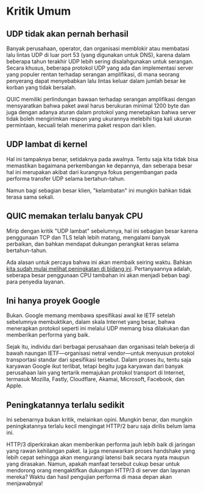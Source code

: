 # Kritik Umum

## UDP tidak akan pernah berhasil

Banyak perusahaan, operator, dan organisasi memblokir atau membatasi lalu lintas UDP di luar port 53 (yang digunakan untuk DNS), karena dalam beberapa tahun terakhir UDP lebih sering disalahgunakan untuk serangan. Secara khusus, beberapa protokol UDP yang ada dan implementasi server yang populer rentan terhadap serangan amplifikasi, di mana seorang penyerang dapat menyebabkan lalu lintas keluar dalam jumlah besar ke korban yang tidak bersalah.

QUIC memiliki perlindungan bawaan terhadap serangan amplifikasi dengan mensyaratkan bahwa paket awal harus berukuran minimal 1200 byte dan juga dengan adanya aturan dalam protokol yang menetapkan bahwa server tidak boleh mengirimkan respon yang ukurannya melebihi tiga kali ukuran permintaan, kecuali telah menerima paket respon dari klien.

## UDP lambat di kernel

Hal ini tampaknya benar, setidaknya pada awalnya. Tentu saja kita tidak bisa memastikan bagaimana perkembangan ke depannya, dan seberapa besar hal ini merupakan akibat dari kurangnya fokus pengembangan pada performa transfer UDP selama bertahun-tahun.

Namun bagi sebagian besar klien, "kelambatan" ini mungkin bahkan tidak terasa sama sekali.

## QUIC memakan terlalu banyak CPU

Mirip dengan kritik "UDP lambat" sebelumnya, hal ini sebagian besar karena penggunaan TCP dan TLS telah lebih matang, mengalami banyak perbaikan, dan bahkan mendapat dukungan perangkat keras selama bertahun-tahun.

Ada alasan untuk percaya bahwa ini akan membaik seiring waktu. Bahkan [kita sudah mulai melihat peningkatan di bidang ini](https://www.fastly.com/blog/measuring-quic-vs-tcp-computational-efficiency).
Pertanyaannya adalah, seberapa besar penggunaan CPU tambahan ini akan menjadi beban bagi para penyedia layanan.

## Ini hanya proyek Google

Bukan. Google memang membawa spesifikasi awal ke IETF setelah sebelumnya membuktikan, dalam skala Internet yang besar, bahwa menerapkan protokol seperti ini melalui UDP memang bisa dilakukan dan memberikan performa yang baik.

Sejak itu, individu dari berbagai perusahaan dan organisasi telah bekerja di bawah naungan IETF—organisasi netral vendor—untuk menyusun protokol transportasi standar dari spesifikasi tersebut. Dalam proses itu, tentu saja karyawan Google ikut terlibat, tetapi begitu juga karyawan dari banyak perusahaan lain yang tertarik memajukan protokol transport di Internet, termasuk Mozilla, Fastly, Cloudflare, Akamai, Microsoft, Facebook, dan Apple.

## Peningkatannya terlalu sedikit

Ini sebenarnya bukan kritik, melainkan opini. Mungkin benar, dan mungkin peningkatannya terlalu kecil mengingat HTTP/2 baru saja dirilis belum lama ini.

HTTP/3 diperkirakan akan memberikan performa jauh lebih baik di jaringan yang rawan kehilangan paket. Ia juga menawarkan proses handshake yang lebih cepat sehingga akan mengurangi latensi baik secara nyata maupun yang dirasakan. Namun, apakah manfaat tersebut cukup besar untuk mendorong orang mengaktifkan dukungan HTTP/3 di server dan layanan mereka? Waktu dan hasil pengujian performa di masa depan akan menjawabnya!
